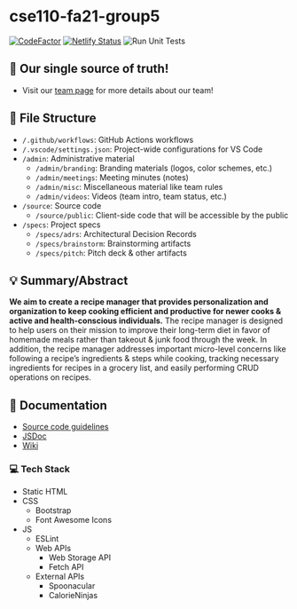 # cse110-fa21-group5

[![CodeFactor][codefactor-shield]](https://www.codefactor.io/repository/github/cse110-fa21-group5/cse110-fa21-group5)
[![Netlify Status][netlify-shield]](https://team-ocean-recipes.netlify.app/)
![Run Unit Tests](https://github.com/cse110-fa21-group5/cse110-fa21-group5/actions/workflows/run-unit-tests.yml/badge.svg)

## 📘 Our single source of truth!

-   Visit our [team page](admin/team.md) for more details about our team!

## 📁 File Structure

-   `/.github/workflows`: GitHub Actions workflows
-   `/.vscode/settings.json`: Project-wide configurations for VS Code
-   `/admin`: Administrative material
    -   `/admin/branding`: Branding materials (logos, color schemes, etc.)
    -   `/admin/meetings`: Meeting minutes (notes)
    -   `/admin/misc`: Miscellaneous material like team rules
    -   `/admin/videos`: Videos (team intro, team status, etc.)
-   `/source`: Source code
    -   `/source/public`: Client-side code that will be accessible by the public
-   `/specs`: Project specs
    -   `/specs/adrs`: Architectural Decision Records
    -   `/specs/brainstorm`: Brainstorming artifacts
    -   `/specs/pitch`: Pitch deck & other artifacts

## 💡 Summary/Abstract

**We aim to create a recipe manager that provides
personalization and organization to keep cooking
efficient and productive for newer cooks & active
and health-conscious individuals.** The recipe
manager is designed to help users on their mission to
improve their long-term diet in favor of homemade
meals rather than takeout & junk food through the
week. In addition, the recipe manager addresses
important micro-level concerns like following a recipe’s
ingredients & steps while cooking, tracking necessary
ingredients for recipes in a grocery list, and easily
performing CRUD operations on recipes.

## 📝 Documentation

-   [Source code guidelines](/source/README.md)
-   [JSDoc](https://cse110-fa21-group5.github.io/cse110-fa21-group5/source/docs/)
-   [Wiki](https://github.com/cse110-fa21-group5/cse110-fa21-group5/wiki)

### 💻 Tech Stack

-   Static HTML
-   CSS
    -   Bootstrap
    -   Font Awesome Icons
-   JS
    -   ESLint
    -   Web APIs
        -   Web Storage API
        -   Fetch API
    -   External APIs
        -   Spoonacular
        -   CalorieNinjas

[codefactor-shield]: https://img.shields.io/codefactor/grade/github/cse110-fa21-group5/cse110-fa21-group5/main
[netlify-shield]: https://img.shields.io/netlify/0552da19-8d05-408c-963e-04f9ea60650d?color=blue
